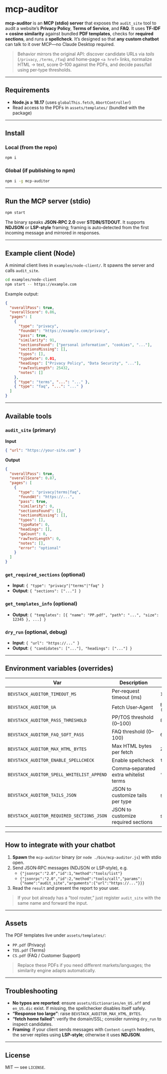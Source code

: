# mcp-auditor

**mcp-auditor** is an **MCP (stdio) server** that exposes the `audit_site` tool to audit a website’s **Privacy Policy**, **Terms of Service**, and **FAQ**. It uses **TF‑IDF + cosine similarity** against bundled **PDF templates**, checks for **required sections**, and runs a **spellcheck**. It’s designed so that **any custom chatbot** can talk to it over MCP—no Claude Desktop required.

> Behavior mirrors the original API: discover candidate URLs via _tails_ (`/privacy`, `/terms`, `/faq`) and home-page `<a href>` links, normalize HTML → text, score 0–100 against the PDFs, and decide pass/fail using per‑type thresholds.

---

## Requirements

- **Node.js ≥ 18.17** (uses `globalThis.fetch`, `AbortController`)
- Read access to the PDFs in `assets/templates/` (bundled with the package)

---

## Install

### Local (from the repo)

```bash
npm i
```

### Global (if publishing to npm)

```bash
npm i -g mcp-auditor
```

---

## Run the MCP server (stdio)

```bash
npm start
```

The binary speaks **JSON‑RPC 2.0** over **STDIN/STDOUT**. It supports **NDJSON** or **LSP‑style** framing; framing is auto‑detected from the first incoming message and mirrored in responses.

---

## Example client (Node)

A minimal client lives in `examples/node-client/`. It spawns the server and calls `audit_site`.

```bash
cd examples/node-client
npm start -- https://example.com
```

Example output:

```json
{
  "overallPass": true,
  "overallScore": 0.86,
  "pages": [
    {
      "type": "privacy",
      "foundAt": "https://example.com/privacy",
      "pass": true,
      "similarity": 91,
      "sectionsFound": ["personal information", "cookies", "..."],
      "sectionsMissing": [],
      "typos": [],
      "typoRate": 0.01,
      "headings": ["Privacy Policy", "Data Security", "..."],
      "rawTextLength": 25432,
      "notes": []
    },
    { "type": "terms", "...": "..." },
    { "type": "faq", "...": "..." }
  ]
}
```

---

## Available tools

### `audit_site` (primary)

**Input**

```json
{ "url": "https://your-site.com" }
```

**Output**

```json
{
  "overallPass": true,
  "overallScore": 0.87,
  "pages": [
    {
      "type": "privacy|terms|faq",
      "foundAt": "https://...",
      "pass": true,
      "similarity": 0,
      "sectionsFound": [],
      "sectionsMissing": [],
      "typos": [],
      "typoRate": 0,
      "headings": [],
      "qaCount": 0,
      "rawTextLength": 0,
      "notes": [],
      "error": "optional"
    }
  ]
}
```

### `get_required_sections` (optional)

- **Input**: `{ "type": "privacy"|"terms"|"faq" }`
- **Output**: `{ "sections": ["..."] }`

### `get_templates_info` (optional)

- **Output**: `{ "templates": [{ "name": "PP.pdf", "path": "...", "size": 12345 }, ...] }`

### `dry_run` (optional, debug)

- **Input**: `{ "url": "https://..." }`
- **Output**: `{ "candidates": ["..."], "headings": ["..."] }`

---

## Environment variables (overrides)

| Var                                       | Description                           | Default                                      |
| ----------------------------------------- | ------------------------------------- | -------------------------------------------- |
| `BEVSTACK_AUDITOR_TIMEOUT_MS`             | Per‑request timeout (ms)              | `12000`                                      |
| `BEVSTACK_AUDITOR_UA`                     | Fetch User‑Agent                      | `BevstackAuditor/1.0 (+https://bevstack.io)` |
| `BEVSTACK_AUDITOR_PASS_THRESHOLD`         | PP/TOS threshold (0–100)              | `80`                                         |
| `BEVSTACK_AUDITOR_FAQ_SOFT_PASS`          | FAQ threshold (0–100)                 | `60`                                         |
| `BEVSTACK_AUDITOR_MAX_HTML_BYTES`         | Max HTML bytes per fetch              | `2000000`                                    |
| `BEVSTACK_AUDITOR_ENABLE_SPELLCHECK`      | Enable spellcheck                     | `true`                                       |
| `BEVSTACK_AUDITOR_SPELL_WHITELIST_APPEND` | Comma‑separated extra whitelist terms | `""`                                         |
| `BEVSTACK_AUDITOR_TAILS_JSON`             | JSON to customize tails per type      | see `config/defaults.js`                     |
| `BEVSTACK_AUDITOR_REQUIRED_SECTIONS_JSON` | JSON to customize required sections   | see `config/defaults.js`                     |

---

## How to integrate with your chatbot

1. **Spawn** the `mcp-auditor` binary (or `node ./bin/mcp-auditor.js`) with stdio open.
2. Send JSON‑RPC messages (NDJSON or LSP‑style), e.g.
   - `{"jsonrpc":"2.0","id":1,"method":"tools/list"}`
   - `{"jsonrpc":"2.0","id":2,"method":"tools/call","params":{"name":"audit_site","arguments":{"url":"https://..."}}}`
3. Read the `result` and present the report to your user.

> If your bot already has a “tool router,” just register `audit_site` with the same name and forward the input.

---

## Assets

The PDF templates live under `assets/templates/`:

- `PP.pdf` (Privacy)
- `TOS.pdf` (Terms)
- `CS.pdf` (FAQ / Customer Support)

> Replace these PDFs if you need different markets/languages; the similarity engine adapts automatically.

---

## Troubleshooting

- **No typos are reported**: ensure `assets/dictionaries/en_US.aff` and `en_US.dic` exist. If missing, the spellchecker disables itself safely.
- **“Response too large”**: raise `BEVSTACK_AUDITOR_MAX_HTML_BYTES`.
- **“fetch home failed”**: verify the domain/SSL; consider running `dry_run` to inspect candidates.
- **Framing**: if your client sends messages with `Content-Length` headers, the server replies using **LSP‑style**; otherwise it uses **NDJSON**.

---

## License

MIT — see `LICENSE`.
